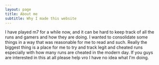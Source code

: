 ```yaml
---
layout: page
title: About me
subtitle: Why I made this website
---
```


I have played m7 for a while now, and it can be hard to keep track of all the runs and gamers and how they are doing. I wanted to consolidate some things in a way that was reasonable for me to read and such. Really the biggest thing is a place for me to try and track legit and cheated runs especially with how many runs are cheated in the modern day.
If you guys are interested in this at all please help vro I have no idea what I'm doing.
